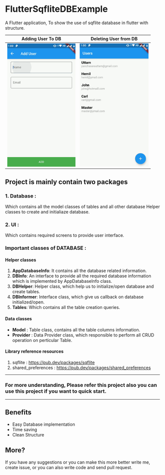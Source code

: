 # FlutterSqfliteDBExample

A Flutter application, To show the use of sqflite database in flutter with structure. 

|           Adding User To DB           |             Deleting User from DB              |
|------------------------------------|----------------------------------|
|  <img src="https://github.com/UttamPanchasara/FlutterDBExample/blob/master/gif/1_add_user.gif" height="400" alt="Screenshot"/> | <img src="https://github.com/UttamPanchasara/FlutterDBExample/blob/master/gif/2_delete_user.gif" height="400" alt="Screenshot"/> |


## Project is mainly contain two packages

### 1. Database :

  Which contains all the model classes of tables and all other database Helper classes to create and initialiaze database.

### 2. UI :

  Which contains required screens to provide user interface.
  
  
### Important classes of DATABASE :

#### Helper classes

1. **AppDatabaseInfo**: It contains all the database related information.
2. **DBInfo**: An interface to provide all the required database information which is implemented by AppDatabaseInfo class.
3. **DBHelper**: Helper class, which help us to initialize/open database and create tables.
4. **DBInformer**: Interface class, which give us callback on database initialized/open.
5. **Tables**: Which contains all the table creation queries.

#### Data classes

- **Model** : Table class, contains all the table columns information.
- **Provider** : Data Provider class, which responsible to perform all CRUD operation on perticular Table.

#### Library reference resources

1. sqflite : https://pub.dev/packages/sqflite
2. shared_preferences : https://pub.dev/packages/shared_preferences 

-----------------------------------------------------------------------------

### For more understanding, Please refer this project also you can use this project if you want to quick start.

-----------------------------------------------------------------------------

## Benefits
- Easy Database implementation
- Time saving
- Clean Structure

## More?
If you have any suggestions or you can make this more better write me, create issue, or you can also write code and send pull request.


